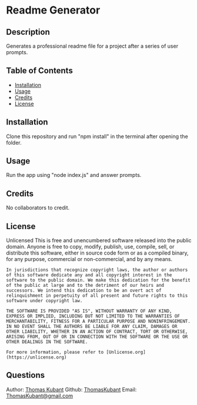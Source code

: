 # Readme Generator
  ## Description
  Generates a professional readme file for a project after a series of user prompts.
  ## Table of Contents
  * [Installation](#installation)
  * [Usage](#usage)
  * [Credits](#credits)
  * [License](#license)
  ## Installation
  Clone this repository and run "npm install" in the terminal after opening the folder.
  ## Usage
  Run the app using "node index.js" and answer prompts.
  
  ## Credits
  No collaborators to credit.
  ## License
  Unlicensed
  This is free and unencumbered software released into the public domain.
    Anyone is free to copy, modify, publish, use, compile, sell, or
    distribute this software, either in source code form or as a compiled
    binary, for any purpose, commercial or non-commercial, and by any
    means.
    
    In jurisdictions that recognize copyright laws, the author or authors
    of this software dedicate any and all copyright interest in the
    software to the public domain. We make this dedication for the benefit
    of the public at large and to the detriment of our heirs and
    successors. We intend this dedication to be an overt act of
    relinquishment in perpetuity of all present and future rights to this
    software under copyright law.
    
    THE SOFTWARE IS PROVIDED "AS IS", WITHOUT WARRANTY OF ANY KIND,
    EXPRESS OR IMPLIED, INCLUDING BUT NOT LIMITED TO THE WARRANTIES OF
    MERCHANTABILITY, FITNESS FOR A PARTICULAR PURPOSE AND NONINFRINGEMENT.
    IN NO EVENT SHALL THE AUTHORS BE LIABLE FOR ANY CLAIM, DAMAGES OR
    OTHER LIABILITY, WHETHER IN AN ACTION OF CONTRACT, TORT OR OTHERWISE,
    ARISING FROM, OUT OF OR IN CONNECTION WITH THE SOFTWARE OR THE USE OR
    OTHER DEALINGS IN THE SOFTWARE.
    
    For more information, please refer to [Unlicense.org](https://unlicense.org)
  ## Questions
  Author: [Thomas Kubant](https://github.com/ThomasKubant)
  Github: [ThomasKubant](https://github.com/ThomasKubant)
  Email: [ThomasKubant@gmail.com](mailto:thomaskubant@gmail.com)
